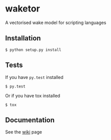 # waketor
A vectorised wake model for scripting languages

## Installation

    $ python setup.py install

## Tests
If you have `py.test` installed

    $ py.test

Or if you have tox installed

    $ tox

## Documentation
See the [wiki](https://github.com/rethore/waketor/wiki/Documentation) page

